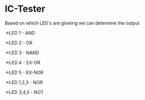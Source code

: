 # IC-Tester
Based on which LED's are glowing we can determine the output

->LED 1 - AND 

->LED 2 - OR

->LED 3 - NAND 

->LED 4 - EX-OR 

->LED 5 - EX-NOR 

->LED 1,2,3 - NOR 

->LED 3,4,5 - NOT
